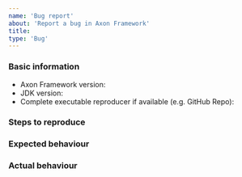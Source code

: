 ```yaml
---
name: 'Bug report'
about: 'Report a bug in Axon Framework'
title:
type: 'Bug'
---
```


<!-- Please use markdown (https://guides.github.com/features/mastering-markdown/) semantics throughout the bug description. -->

### Basic information

* Axon Framework version:
* JDK version:  
* Complete executable reproducer if available (e.g. GitHub Repo):

### Steps to reproduce

<!-- 
    Share all steps to be able to reproduce the bug, ideally based on a reproducer.
    Combining this with a description of your setup helps us to figure out what the issue might be. 
-->

### Expected behaviour

<!-- Please describe the expected behaviour. -->

### Actual behaviour

<!-- 
    Please describe the actual behaviour as discovered.
    If available, provide the entire stack trace, with markdown (```) semantics. 
-->
